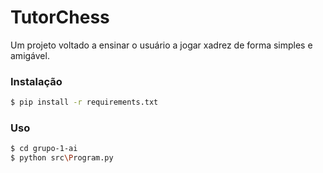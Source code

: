# TutorChess
Um projeto voltado a ensinar o usuário a jogar xadrez de forma simples e amigável.

### Instalação
```sh
$ pip install -r requirements.txt
```

### Uso
```sh
$ cd grupo-1-ai
$ python src\Program.py
```